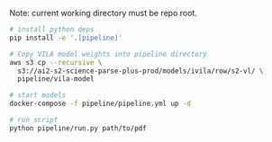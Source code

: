 Note: current working directory must be repo root.

```bash
# install python deps
pip install -e '.[pipeline]'

# Copy VILA model weights into pipeline directory
aws s3 cp --recursive \
  s3://ai2-s2-science-parse-plus-prod/models/ivila/row/s2-vl/ \
  pipeline/vila-model

# start models
docker-compose -f pipeline/pipeline.yml up -d

# run script
python pipeline/run.py path/to/pdf
```  

